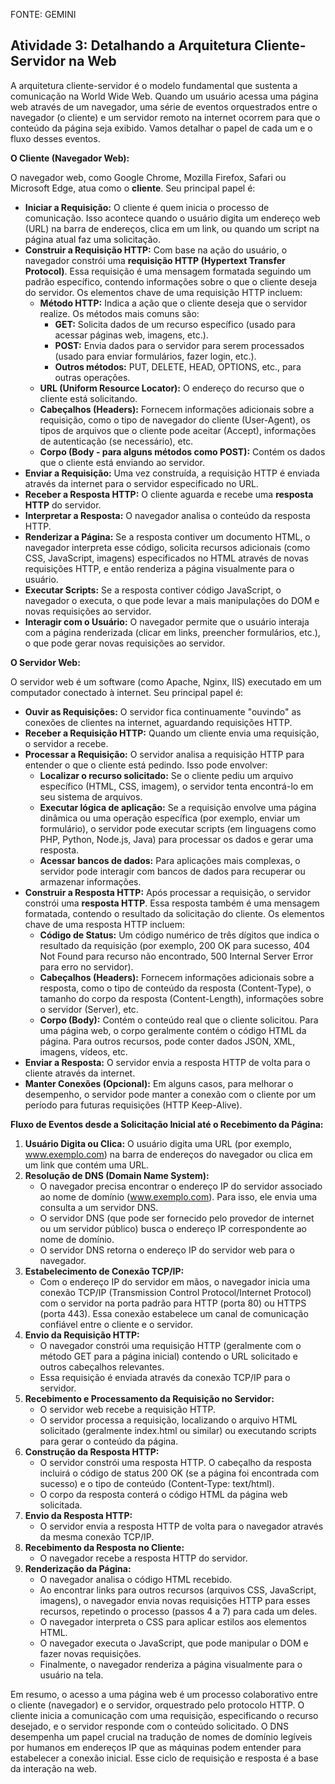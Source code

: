 FONTE: GEMINI
## **Atividade 3: Detalhando a Arquitetura Cliente-Servidor na Web**

A arquitetura cliente-servidor é o modelo fundamental que sustenta a comunicação na World Wide Web. Quando um usuário acessa uma página web através de um navegador, uma série de eventos orquestrados entre o navegador (o cliente) e um servidor remoto na internet ocorrem para que o conteúdo da página seja exibido. Vamos detalhar o papel de cada um e o fluxo desses eventos.

**O Cliente (Navegador Web):**

O navegador web, como Google Chrome, Mozilla Firefox, Safari ou Microsoft Edge, atua como o **cliente**. Seu principal papel é:

* **Iniciar a Requisição:** O cliente é quem inicia o processo de comunicação. Isso acontece quando o usuário digita um endereço web (URL) na barra de endereços, clica em um link, ou quando um script na página atual faz uma solicitação.  
* **Construir a Requisição HTTP:** Com base na ação do usuário, o navegador constrói uma **requisição HTTP (Hypertext Transfer Protocol)**. Essa requisição é uma mensagem formatada seguindo um padrão específico, contendo informações sobre o que o cliente deseja do servidor. Os elementos chave de uma requisição HTTP incluem:  
  * **Método HTTP:** Indica a ação que o cliente deseja que o servidor realize. Os métodos mais comuns são:  
    * **GET:** Solicita dados de um recurso específico (usado para acessar páginas web, imagens, etc.).  
    * **POST:** Envia dados para o servidor para serem processados (usado para enviar formulários, fazer login, etc.).  
    * **Outros métodos:** PUT, DELETE, HEAD, OPTIONS, etc., para outras operações.  
  * **URL (Uniform Resource Locator):** O endereço do recurso que o cliente está solicitando.  
  * **Cabeçalhos (Headers):** Fornecem informações adicionais sobre a requisição, como o tipo de navegador do cliente (User-Agent), os tipos de arquivos que o cliente pode aceitar (Accept), informações de autenticação (se necessário), etc.  
  * **Corpo (Body \- para alguns métodos como POST):** Contém os dados que o cliente está enviando ao servidor.  
* **Enviar a Requisição:** Uma vez construída, a requisição HTTP é enviada através da internet para o servidor especificado no URL.  
* **Receber a Resposta HTTP:** O cliente aguarda e recebe uma **resposta HTTP** do servidor.  
* **Interpretar a Resposta:** O navegador analisa o conteúdo da resposta HTTP.  
* **Renderizar a Página:** Se a resposta contiver um documento HTML, o navegador interpreta esse código, solicita recursos adicionais (como CSS, JavaScript, imagens) especificados no HTML através de novas requisições HTTP, e então renderiza a página visualmente para o usuário.  
* **Executar Scripts:** Se a resposta contiver código JavaScript, o navegador o executa, o que pode levar a mais manipulações do DOM e novas requisições ao servidor.  
* **Interagir com o Usuário:** O navegador permite que o usuário interaja com a página renderizada (clicar em links, preencher formulários, etc.), o que pode gerar novas requisições ao servidor.

**O Servidor Web:**

O servidor web é um software (como Apache, Nginx, IIS) executado em um computador conectado à internet. Seu principal papel é:

* **Ouvir as Requisições:** O servidor fica continuamente "ouvindo" as conexões de clientes na internet, aguardando requisições HTTP.  
* **Receber a Requisição HTTP:** Quando um cliente envia uma requisição, o servidor a recebe.  
* **Processar a Requisição:** O servidor analisa a requisição HTTP para entender o que o cliente está pedindo. Isso pode envolver:  
  * **Localizar o recurso solicitado:** Se o cliente pediu um arquivo específico (HTML, CSS, imagem), o servidor tenta encontrá-lo em seu sistema de arquivos.  
  * **Executar lógica de aplicação:** Se a requisição envolve uma página dinâmica ou uma operação específica (por exemplo, enviar um formulário), o servidor pode executar scripts (em linguagens como PHP, Python, Node.js, Java) para processar os dados e gerar uma resposta.  
  * **Acessar bancos de dados:** Para aplicações mais complexas, o servidor pode interagir com bancos de dados para recuperar ou armazenar informações.  
* **Construir a Resposta HTTP:** Após processar a requisição, o servidor constrói uma **resposta HTTP**. Essa resposta também é uma mensagem formatada, contendo o resultado da solicitação do cliente. Os elementos chave de uma resposta HTTP incluem:  
  * **Código de Status:** Um código numérico de três dígitos que indica o resultado da requisição (por exemplo, 200 OK para sucesso, 404 Not Found para recurso não encontrado, 500 Internal Server Error para erro no servidor).  
  * **Cabeçalhos (Headers):** Fornecem informações adicionais sobre a resposta, como o tipo de conteúdo da resposta (Content-Type), o tamanho do corpo da resposta (Content-Length), informações sobre o servidor (Server), etc.  
  * **Corpo (Body):** Contém o conteúdo real que o cliente solicitou. Para uma página web, o corpo geralmente contém o código HTML da página. Para outros recursos, pode conter dados JSON, XML, imagens, vídeos, etc.  
* **Enviar a Resposta:** O servidor envia a resposta HTTP de volta para o cliente através da internet.  
* **Manter Conexões (Opcional):** Em alguns casos, para melhorar o desempenho, o servidor pode manter a conexão com o cliente por um período para futuras requisições (HTTP Keep-Alive).

**Fluxo de Eventos desde a Solicitação Inicial até o Recebimento da Página:**

1. **Usuário Digita ou Clica:** O usuário digita uma URL (por exemplo, www.exemplo.com) na barra de endereços do navegador ou clica em um link que contém uma URL.  
2. **Resolução de DNS (Domain Name System):**  
   * O navegador precisa encontrar o endereço IP do servidor associado ao nome de domínio (www.exemplo.com). Para isso, ele envia uma consulta a um servidor DNS.  
   * O servidor DNS (que pode ser fornecido pelo provedor de internet ou um servidor público) busca o endereço IP correspondente ao nome de domínio.  
   * O servidor DNS retorna o endereço IP do servidor web para o navegador.  
3. **Estabelecimento de Conexão TCP/IP:**  
   * Com o endereço IP do servidor em mãos, o navegador inicia uma conexão TCP/IP (Transmission Control Protocol/Internet Protocol) com o servidor na porta padrão para HTTP (porta 80\) ou HTTPS (porta 443). Essa conexão estabelece um canal de comunicação confiável entre o cliente e o servidor.  
4. **Envio da Requisição HTTP:**  
   * O navegador constrói uma requisição HTTP (geralmente com o método GET para a página inicial) contendo o URL solicitado e outros cabeçalhos relevantes.  
   * Essa requisição é enviada através da conexão TCP/IP para o servidor.  
5. **Recebimento e Processamento da Requisição no Servidor:**  
   * O servidor web recebe a requisição HTTP.  
   * O servidor processa a requisição, localizando o arquivo HTML solicitado (geralmente index.html ou similar) ou executando scripts para gerar o conteúdo da página.  
6. **Construção da Resposta HTTP:**  
   * O servidor constrói uma resposta HTTP. O cabeçalho da resposta incluirá o código de status 200 OK (se a página foi encontrada com sucesso) e o tipo de conteúdo (Content-Type: text/html).  
   * O corpo da resposta conterá o código HTML da página web solicitada.  
7. **Envio da Resposta HTTP:**  
   * O servidor envia a resposta HTTP de volta para o navegador através da mesma conexão TCP/IP.  
8. **Recebimento da Resposta no Cliente:**  
   * O navegador recebe a resposta HTTP do servidor.  
9. **Renderização da Página:**  
   * O navegador analisa o código HTML recebido.  
   * Ao encontrar links para outros recursos (arquivos CSS, JavaScript, imagens), o navegador envia novas requisições HTTP para esses recursos, repetindo o processo (passos 4 a 7\) para cada um deles.  
   * O navegador interpreta o CSS para aplicar estilos aos elementos HTML.  
   * O navegador executa o JavaScript, que pode manipular o DOM e fazer novas requisições.  
   * Finalmente, o navegador renderiza a página visualmente para o usuário na tela.

Em resumo, o acesso a uma página web é um processo colaborativo entre o cliente (navegador) e o servidor, orquestrado pelo protocolo HTTP. O cliente inicia a comunicação com uma requisição, especificando o recurso desejado, e o servidor responde com o conteúdo solicitado. O DNS desempenha um papel crucial na tradução de nomes de domínio legíveis por humanos em endereços IP que as máquinas podem entender para estabelecer a conexão inicial. Esse ciclo de requisição e resposta é a base da interação na web.


